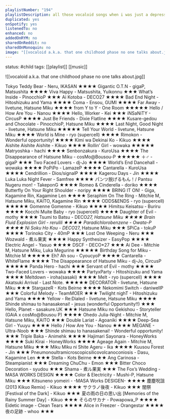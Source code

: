 ```yaml
---
playlistNumber: "194"
playlistDescription: all those vocaloid songs when i was just a depressed volatile elementary kid who skips class just to play osu & read fanfics
duplicated: yes
onSpotify: yes
listenedTo: no
enhanced: no
addedOnRYM: no
sharedOnReddit: no
sharedOnMonoquin: no
image: "[[vocaloid a.k.a. that one childhood phase no one talks about.jpg]]"
---
```

status: #child 
tags: [[playlist]] [[music]] 

![[vocaloid a.k.a. that one childhood phase no one talks about.jpg]]

Tokyo Teddy Bear - Neru, IKASAN ★★★★
Gigantic O.T.N - gigaP, Matsushita ★★★★
Viva Happy - Matsushita, Yuikonnu ★★★
What’s Inside - PinocchioP ★★★
Ai Kotoba - DECO27 ★★★★
Bad End Night - Hitoshizuku and Yama ★★★★
Coma - Ensou, GUMI ★★★★
Far Away - livetune, Hatsune Miku ★★★★
from Y to Y - One Room ★★★★★
Hello / How Are You - Nanou ★★★★
Hello, Worker - Kei ★★★
iNSaNiTY - CircusP ★★★★
Just Be Friends - Dixie Flatline ★★★★
Kusare-gedou and Chocolate - PinocchioP, Hatsune Miku ★★★★
Last Night, Good Night - livetune, Hatsune Miku ★★★★★
Tell Your World - livetune, Hatsune Miku ★★★★
World is Mine - ryo (supercell) ★★★★
Rimokon - Wonderful opportunity! ★★★★
Kimi wa Dekinai Ko - Kikuo ★★★★
Aishite Aishite Aishite - Kikuo ★★★★
Rollin’ Girl - wowaka ★★★★★
Matryoshka - hachi ★★★★
Senbonzakura - KuroUsa ★★★★
The Disappearance of Hatsune Miku - cosMo@Bousou-P ★★★★★
＋♂ - gigaP ★★★
Two Faced Lovers - dj-Jo ★★★★
World’s End Dancehall - wowaka ★★★★
PoPiPo - LamazeP ★★★★
Cantarella - KuroUsa ★★★★
Cendrillion - Dios/signalP ★★★★
Kagerou Days - Jin ★★★★
Luka Luka Night Fever - Samfree ★★★★
パンツ脱げるもん！/ Pantsu Nugeru mon! - TakeponG ★★★★
Romeo & Cinderella - doriko ★★★★
Butterfly On Your Right Shoulder - noripy ★★★★
BRING IT ON! - Giga, Kagamine Rin, Kagamine Len ★★★★
Seraphim On The Ring - Mitchie M, Hatsune Miku, KAITO, Kagamine Rin ★★★★
ODDS&ENDS - ryo (supercell) ★★★★★
Gomenne Gomenne - Kikuo ★★★★
Himitsu Keisatsu - Buriru ★★★★
Kocchi Muite Baby - ryo (supercell) ★★★★
Daughter of Evil - mothy ★★★★
Tsumi to Batsu - DECO*27, Hatsune Miku ★★★★
Brain Fluid Explosion Girl - rerulili ★★★★
Paradichlorobenzene - Owata-P ★★★★
Ni Soku Ho Kou - DECO*27, Hatsune Miku ★★★
SPiCa - tokuP ★★★★
Torinoko City - 40mP ★★★
Lost One Weeping - Neru ★★★
Wozwald - 煮ル果実 ★★★★
Happy Synthesizer - EasyPop ★★★★
Electric Angel - Yasuo ★★★★
DSCF - DECO*27 ★★★
Ai Dee - Mitchie M, Hatsune Miku, Luka Megurine ★★★★★
Birthday Song for Miku - Mitchie M ★★★★★
Eh? Ah sou - CyoucyoP ★★★★
Cantarella - WhiteFlame ★★★★
The Disappearance of Hatsune Miku - dj-Jo, CircusP ★★★★★
Panda Hero - hachi ★★★
Servant of Evil - mothy ★★★★
Two-Faced Lovers - wowaka ★★★★
PartyxParty - Hitoshizuku and Yama ★★★★
Meltdown - iroha(sasaki) ★★★★
Melt - ryo (supercell) ★★★★
Akatsuki Arrival - Last Note. ★★★★★
DECORATOR - livetune, Hatsune Miku ★★★
StargazeR - Kots Beirne ★★★★
Nekomimi Switch - daniwellP ★★★
Colorful Melody - TeamMOER ★★★
Twilight nighT - Hitoshizuku and Yama ★★★★
Yellow - Re:Dialed - livetune, Hatsune Miku ★★★★
Shinde shimau to hanasakenai! - jesus (wonderful Opportunity!!) ★★★
Hello, Planet - sasakure.UK ★★★
Hatsune Miku no Gekishou - Storyteller (GAiA x cosMo@Bousou P) ★★★★
Ohedo Julia-Night - Mitchie M, Hatsune Miku, KAITO ★★★
Double Lariat - Agoaniki ★★★★
Deep-Sea Girl - Yuuyu ★★★★
Hello / How Are You - Nanou ★★★★
MEGANE - Ultra-Noob ★★★
Shinde shimau to hanasakenai! - Wonderful opportunity! ★★★
Triple Baka - Animehk ★★★★
Hajimari Sayonara - HoneyWorks ★★★★
Suki Kirai - HoneyWorks ★★★★
Ageage Again - Mitchie M, Hatsune Miku ★★★
Miku Miku ni Shite Ageru - Ika ★★★★
Kuusou Forest - Jin ★★★
Pneumonoultramicroscopicsilicovolcanoconiosis - Dasu, Kagamine Len ★★★
Stella - Kots Beirne ★★★
Ang Carinosa - Steampianist ★★★
Dreaming ChuChu - Emon ★★★
Bitter Choco Decoration - syudou ★★★
Shama - 煮ル果実 ★★★
The Fox’s Wedding - MASA WORKS DESIGN ★★★★
Color & Electricity - Mushi-P, Hatsune Miku ★★★
Kitsuneno yomeiri - -MASA Works DESIGEN- ★★★★
塵塵呪詛 (2013 Kikuo Remix) - Kikuo ★★★★
サクラノ後夜 - Kikuo ★★★
闇祭 [Festival of the Dark] - Kikuo ★★★
夏の雨の日の思い出 [Memories of the Rainy Summer Day] - Kikuo ★★★
そらのサカナ - Powapowa_P ★★★★
Eidetic image - Clean Tears ★★★★
Alice in Freezer - Orangestar ★★★★
夜の足跡 - whoo ★★★

